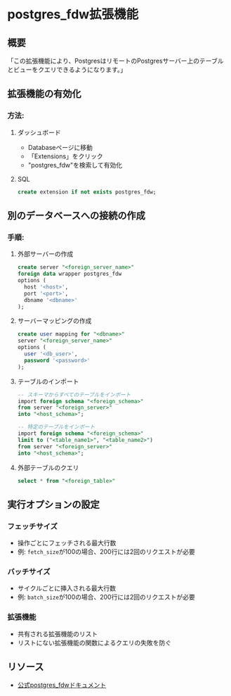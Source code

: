 # postgres_fdw拡張機能

## 概要

「この拡張機能により、PostgresはリモートのPostgresサーバー上のテーブルとビューをクエリできるようになります。」

## 拡張機能の有効化

### 方法:

1. ダッシュボード
   - Databaseページに移動
   - 「Extensions」をクリック
   - "postgres_fdw"を検索して有効化

2. SQL
   ```sql
   create extension if not exists postgres_fdw;
   ```

## 別のデータベースへの接続の作成

### 手順:

1. 外部サーバーの作成
   ```sql
   create server "<foreign_server_name>"
   foreign data wrapper postgres_fdw
   options (
     host '<host>',
     port '<port>',
     dbname '<dbname>'
   );
   ```

2. サーバーマッピングの作成
   ```sql
   create user mapping for "<dbname>"
   server "<foreign_server_name>"
   options (
     user '<db_user>',
     password '<password>'
   );
   ```

3. テーブルのインポート
   ```sql
   -- スキーマからすべてのテーブルをインポート
   import foreign schema "<foreign_schema>"
   from server "<foreign_server>"
   into "<host_schema>";

   -- 特定のテーブルをインポート
   import foreign schema "<foreign_schema>"
   limit to ("<table_name1>", "<table_name2>")
   from server "<foreign_server>"
   into "<host_schema>";
   ```

4. 外部テーブルのクエリ
   ```sql
   select * from "<foreign_table>"
   ```

## 実行オプションの設定

### フェッチサイズ

- 操作ごとにフェッチされる最大行数
- 例: `fetch_size`が100の場合、200行には2回のリクエストが必要

### バッチサイズ

- サイクルごとに挿入される最大行数
- 例: `batch_size`が100の場合、200行には2回のリクエストが必要

### 拡張機能

- 共有される拡張機能のリスト
- リストにない拡張機能の関数によるクエリの失敗を防ぐ

## リソース

- [公式postgres_fdwドキュメント](https://www.postgresql.org/docs/current/postgres-fdw.html#POSTGRES-FDW)
